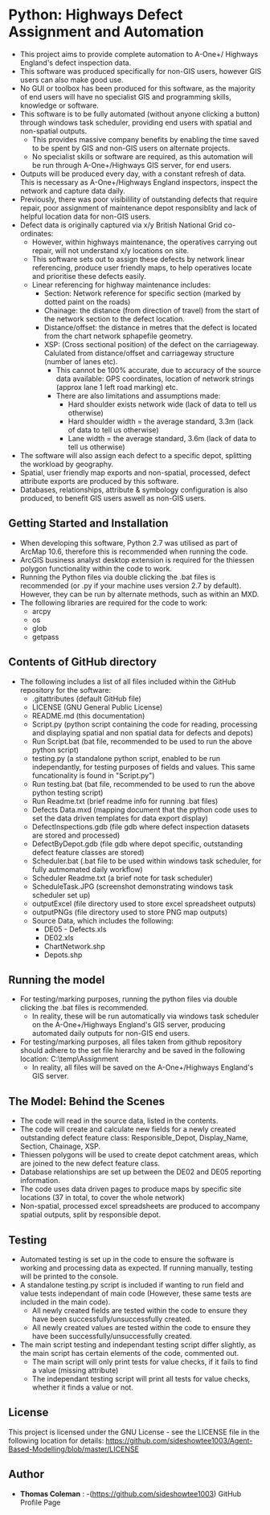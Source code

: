 # Python: Highways Defect Assignment and Automation

- This project aims to provide complete automation to A-One+/ Highways England's defect inspection data.
- This software was produced specifically for non-GIS users, however GIS users can also make good use.
- No GUI or toolbox has been produced for this software, as the majority of end users will have no specialist GIS and programming skills, knowledge or software.
- This software is to be fully automated (without anyone clicking a button) through windows task scheduler, providing end users with spatial and non-spatial outputs.
	- This provides massive company benefits by enabling the time saved to be spent by GIS and non-GIS users on alternate projects.
	- No specialist skills or software are required, as this automation will be run through A-One+/Highways GIS server, for end users.
- Outputs will be produced every day, with a constant refresh of data. This is necessary as A-One+/Highways England inspectors, inspect the network and capture data daily.
- Previously, there was poor visibilility of outstanding defects that require repair, poor assignment of maintenance depot responsiblity and lack of helpful location data for non-GIS users.
- Defect data is originally captured via x/y British National Grid co-ordinates:
	- However, within highways maintenance, the operatives carrying out repair, will not understand x/y locations on site.
	- This software sets out to assign these defects by network linear referencing, produce user friendly maps, to help operatives locate and prioritise these defects easily.
	- Linear referencing for highway maintenance includes:
		- Section: Network reference for specific section (marked by dotted paint on the roads)
		- Chainage: the distance (from direction of travel) from the start of the network section to the defect location.
		- Distance/offset: the distance in metres that the defect is located from the chart network sphapefile geometry.
		- XSP: (Cross sectional position) of the defect on the carriageway. Calulated from distance/offset and carriageway structure (number of lanes etc).
			- This cannot be 100% accurate, due to accuracy of the source data available: GPS coordinates, location of network strings (approx lane 1 left road marking) etc.
			- There are also limitations and assumptions made:
				- Hard shoulder exists network wide (lack of data to tell us otherwise)
				- Hard shoulder width = the average standard, 3.3m (lack of data to tell us otherwise)
				- Lane width = the average standard, 3.6m (lack of data to tell us otherwise)
- The software will also assign each defect to a specific depot, splitting the workload by geography.
- Spatial, user friendly map exports and non-spatial, processed, defect attribute exports are produced by this software.
- Databases, relationships, attribute & symbology configuration is also produced, to benefit GIS users aswell as non-GIS users.


## Getting Started and Installation

 - When developing this software, Python 2.7 was utilised as part of ArcMap 10.6, therefore this is recommended when running the code.
 - ArcGIS business analyst desktop extension is required for the thiessen polygon functionality within the code to work.
 - Running the Python files via double clicking the .bat files is recommended (or .py if your machine uses version 2.7 by default). However, they can be run by alternate methods, such as within an MXD.
 - The following libraries are required for the code to work:
	- arcpy
	- os
	- glob
	- getpass
	
	
## Contents of GitHub directory

- The following includes a list of all files included within the GitHub repository for the software:
	- .gitattributes (default GitHub file)
	- LICENSE (GNU General Public License)
	- README.md (this documentation)
	- Script.py (python script containing the code for reading, processing and displaying spatial and non spatial data for defects and depots)
	- Run Script.bat (bat file, recommended to be used to run the above python script)
	- testing.py (a standalone python script, enabled to be run independantly, for testing purposes of fields and values. This same funcationality is found in "Script.py")
	- Run testing.bat (bat file, recommended to be used to run the above python testing script)
	- Run Readme.txt (brief readme info for running .bat files)
	- Defects Data.mxd (mapping document that the python code uses to set the data driven templates for data export display)
	- DefectInspections.gdb (file gdb where defect inspection datasets are stored and processed)
	- DefectByDepot.gdb (file gdb where depot specific, outstanding defect feature classes are stored)
	- Scheduler.bat (.bat file to be used within windows task scheduler, for fully autmomated daily workflow)
	- Scheduler Readme.txt (a brief note for task scheduler)
	- ScheduleTask.JPG (screenshot demonstrating windows task scheduler set up)
	- outputExcel (file directory used to store excel spreadsheet outputs)
	- outputPNGs (file directory used to store PNG map outputs)
	- Source Data, which includes the following:
		- DE05 - Defects.xls
		- DE02.xls
		- ChartNetwork.shp
		- Depots.shp
		

## Running the model

- For testing/marking purposes, running the python files via double clicking the .bat files is recommended.
	- In reality, these will be run automatically via windows task scheduler on the A-One+/Highways England's GIS server, producing automated daily outputs for non-GIS end users.
- For testing/marking purposes, all files taken from github repository should adhere to the set file hierarchy and be saved in the following location: C:\temp\Assignment
	- In reality, all files will be saved on the A-One+/Highways England's GIS server.
	
	
## The Model: Behind the Scenes

- The code will read in the source data, listed in the contents.
- The code will create and calculate new fields for a newly created outstanding defect feature class: Responsible_Depot, Display_Name, Section, Chainage, XSP.
- Thiessen polygons will be used to create depot catchment areas, which are joined to the new defect feature class.
- Database relationships are set up between the DE02 and DE05 reporting information.
- The code uses data driven pages to produce maps by specific site locations (37 in total, to cover the whole network)
- Non-spatial, processed excel spreadsheets are produced to accompany spatial outputs, split by responsible depot.

	
	
## Testing

- Automated testing is set up in the code to ensure the software is working and processing data as expected. If running manually, testing will be printed to the console.
- A standalone testing.py script is included if wanting to run field and value tests independant of main code (However, these same tests are included in the main code).
	- All newly created fields are tested within the code to ensure they have been successfully/unsuccessfully created.
	- All newly created values are tested within the code to ensure they have been successfully/unsuccessfully created.
- The main script testing and independant testing script differ slightly, as the main script has certain elements of the code, commented out.
	- The main script will only print tests for value checks, if it fails to find a value (missing attribute)
	- The independant testing script will print all tests for value checks, whether it finds a value or not.
	
## License

This project is licensed under the GNU License - see the LICENSE file in the following location for details: https://github.com/sideshowtee1003/Agent-Based-Modelling/blob/master/LICENSE


## Author

- **Thomas Coleman** : 
	-(https://github.com/sideshowtee1003) GitHub Profile Page
